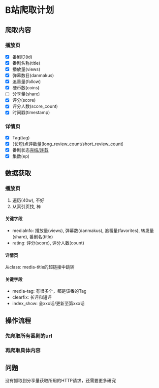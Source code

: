 # B站爬取计划
## 爬取内容
### 播放页
- [x] 番剧ID(id)
- [x] 番剧名称(title)
- [x] 播放量(views)
- [x] 弹幕数目(danmakus)
- [x] 追番量(follow)
- [x] 硬币数(coins)
- [ ] 分享量(share)
- [x] 评分(score)
- [x] 评分人数(score_count)
- [x] 时间戳(timestamp)
### 详情页
- [x] Tag(tag)
- [x] (长短)点评数量(long_review_count/short_review_count)
- [x] 番剧状态[完结/连载](finish)
- [x] 集数(ep)
## 数据获取
### 播放页
1. 遍历(40w), 不好
2. 从索引页找, 棒
#### 关键字段
- mediaInfo: 播放量(views), 弹幕数(danmakus), 追番量(favorites), 转发量(share), 番剧名(title)
- rating: 评分(score), 评分人数(count)
#### 详情页
从class: media-title的超链接中跳转
#### 关键字段
- media-tag: 有很多个，都是该番的Tag
- clearfix: 长评和短评
- index_show: 全xxx话/更新至第xxx话
## 操作流程
### 先爬取所有番剧的url
### 再爬取具体内容
## 问题
没有抓取到分享量获取所用的HTTP请求，还需要更多研究

